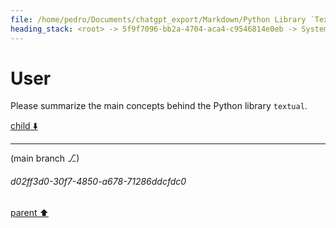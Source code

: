 ```yaml
---
file: /home/pedro/Documents/chatgpt_export/Markdown/Python Library `Textual` Main Concepts.md
heading_stack: <root> -> 5f9f7096-bb2a-4704-aca4-c9546814e0eb -> System -> df2de6ab-21ee-4e3f-b909-f71f777a24ea -> System -> aaa27974-0b91-4f43-9df7-ce0becad2ca1 -> User
---
```

# User

Please summarize the main concepts behind the Python library `textual`.

[child ⬇️](#d02ff3d0-30f7-4850-a678-71286ddcfdc0)

---

(main branch ⎇)
###### d02ff3d0-30f7-4850-a678-71286ddcfdc0
[parent ⬆️](#aaa27974-0b91-4f43-9df7-ce0becad2ca1)
